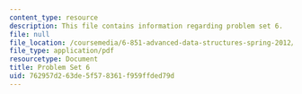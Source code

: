 ```yaml
---
content_type: resource
description: This file contains information regarding problem set 6.
file: null
file_location: /coursemedia/6-851-advanced-data-structures-spring-2012/762957d263de5f578361f959ffded79d_MIT6_851S12_ps6.pdf
file_type: application/pdf
resourcetype: Document
title: Problem Set 6
uid: 762957d2-63de-5f57-8361-f959ffded79d
---
```

